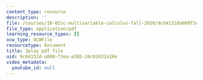 ```yaml
---
content_type: resource
description: ''
file: /courses/18-02sc-multivariable-calculus-fall-2010/9c64152da000f3eaa36b24c02632a16e_2B7e19xi4Sw.pdf
file_type: application/pdf
learning_resource_types: []
ocw_type: OCWFile
resourcetype: Document
title: 3play pdf file
uid: 9c64152d-a000-f3ea-a36b-24c02632a16e
video_metadata:
  youtube_id: null
---
```

